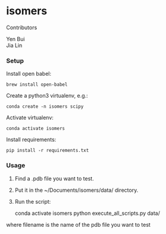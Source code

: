 # isomers

Contributors

Yen Bui </br> 
Jia Lin

### Setup

Install open babel:

	brew install open-babel

Create a python3 virtualenv, e.g.:

	conda create -n isomers scipy

Activate virtualenv:

	conda activate isomers

Install requirements:

	pip install -r requirements.txt


### Usage

1. Find a .pdb file you want to test.
2. Put it in the ~/Documents/isomers/data/ directory.
3. Run the script:
	
	conda activate isomers
	python execute_all_scripts.py data/<filename>

where filename is the name of the pdb file you want to test